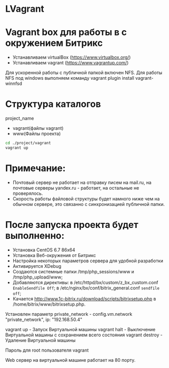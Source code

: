 # LVagrant
# Vagrant box для работы в с окружением Битрикс

-	Устанавливаем virtualBox (https://www.virtualbox.org/)
-	Устанавливаем vagrant (https://www.vagrantup.com/)

Для ускоренной работы с публичной папкой включен NFS. Для работы NFS под windows выполняем команду vagrant plugin install vagrant-winnfsd

# Структура каталогов

project_name
- vagrant(файлы vagrant)
- www(Файлы проекта)

```sh
cd ./project/vagrant
vagrant up
```

# Примечание:
- Почтовый сервер не работает на отправку писем на mail.ru, на почтовые серверы yandex.ru - работает, на остальные не проверялось.
- Скорость работы файловой структуры будет намного ниже чем на обычном сервере, это связанно с синхронизацией публичной папки.

# После запуска проекта будет выполненно:
- Установка CentOS 6.7 86x64
- Установка Веб-окружения от Битрикс
- Настройка некоторых параметров сервера для удобной разработки
- Активируется XDebug
- Создаются системные папки /tmp/php_sessions/www и /tmp/php_upload/www;
- Добавляются директивы: в /etc/httpd/bx/custom/z_bx_custom.conf `EnableSendfile Off`; в /etc/nginx/bx/conf/bitrix_general.conf `sendfile off`;
- Качается http://www.1c-bitrix.ru/download/scripts/bitrixsetup.php в /home/bitrix/www/bitrixsetup.php.

Установлен параметр private_network - config.vm.network "private_network", ip: "192.168.50.4"

vagrant up - Запуск Виртуальной машины
vagrant halt - Выключение Виртуальной машины с сохранением всего состояния
vagrant destroy - Удаление Виртуальной машины

Пароль для root пользователя vagrant

Web сервер на виртуальной машине работает на 80 порту.